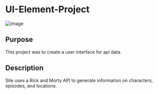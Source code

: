# UI-Element-Project

![image](https://imgur.com/a/nT86hSN)


## Purpose

This project was to create a user interface for api data.


## Description

Site uses a Rick and Morty API to generate information on characters, episodes, and locations.
